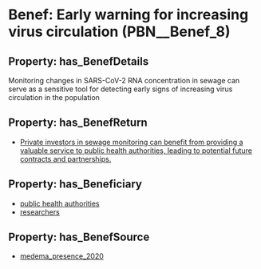 # Benef: __Early warning for increasing virus circulation__ (PBN__Benef_8)

## Property: has_BenefDetails

Monitoring changes in SARS-CoV-2 RNA concentration in sewage can serve as a sensitive tool for detecting early signs of increasing virus circulation in the population

## Property: has_BenefReturn

* [Private investors in sewage monitoring can benefit from providing a valuable service to public health authorities, leading to potential future contracts and partnerships.](../BenefReturn/PBN__BenefReturn_8)

## Property: has_Beneficiary

* [public health authorities](../Stakeholder/PBN__Stakeholder_0)
* [researchers](../Stakeholder/PBN__Stakeholder_2)

## Property: has_BenefSource

* [medema_presence_2020](../Article/PBN__Article_1)

